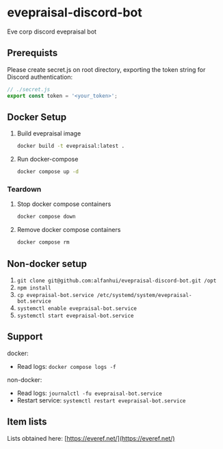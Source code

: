 # evepraisal-discord-bot

Eve corp discord evepraisal bot

## Prerequists

Please create secret.js on root directory, exporting the token string for Discord authentication:

```js
// ./secret.js
export const token = '<your_token>';
```

## Docker Setup

1. Build evepraisal image

    ```bash
    docker build -t evepraisal:latest .
    ```

2. Run docker-compose

    ```bash
    docker compose up -d
    ````

### Teardown

1. Stop docker compose containers

    ```bash
    docker compose down
    ```

2. Remove docker compose containers

    ```bash
    docker compose rm
    ```

## Non-docker setup

1. `git clone git@github.com:alfanhui/evepraisal-discord-bot.git /opt`
2. `npm install`
3. `cp evepraisal-bot.service /etc/systemd/system/evepraisal-bot.service`
4. `systemctl enable evepraisal-bot.service`
5. `systemctl start evepraisal-bot.service`

## Support

docker:

- Read logs: `docker compose logs -f`

non-docker:

- Read logs: `journalctl -fu evepraisal-bot.service`
- Restart service: `systemctl restart evepraisal-bot.service`

## Item lists

Lists obtained here: [https://everef.net/](https://everef.net/)
